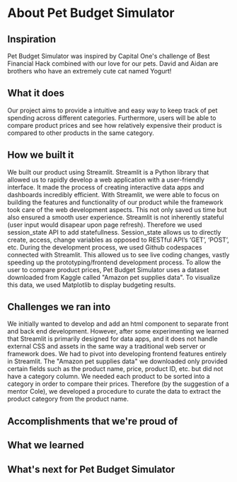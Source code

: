 # About Pet Budget Simulator
## Inspiration
Pet Budget Simulator was inspired by Capital One's challenge of Best Financial Hack combined with our love for our pets. David and Aidan are brothers who have an extremely cute cat named Yogurt!
## What it does
Our project aims to provide a intuitive and easy way to keep track of pet spending across different categories. Furthermore, users will be able to compare product prices and see how relatively expensive their product is compared to other products in the same category.
## How we built it
We built our product using Streamlit. Streamlit is a Python library that allowed us to rapidly develop a web application with a user-friendly interface. It made the process of creating interactive data apps and dashboards incredibly efficient. With Streamlit, we were able to focus on building the features and functionality of our product while the framework took care of the web development aspects. This not only saved us time but also ensured a smooth user experience.
Streamlit is not inherently stateful (user input would disapear upon page refresh). Therefore we used session_state API to add statefullness. Session_state allows us to directly create, access, change variables as opposed to RESTful API’s ‘GET’, ‘POST’, etc.
During the development process, we used Github codespaces connected with Streamlit. This allowed us to see live coding changes, vastly speeding up the prototyping/frontend development process.
To allow the user to compare product prices, Pet Budget Simulator uses a dataset downloaded from Kaggle called "Amazon pet supplies data". To visualize this data, we used Matplotlib to display budgeting results.
## Challenges we ran into
We initially wanted to develop and add an html component to separate front and back end development. However, after some experimenting we learned that Streamlit is primarily designed for data apps, and it does not handle external CSS and assets in the same way a traditional web server or framework does. We had to pivot into developing frontend features entirely in Streamlit.
The "Amazon pet supplies data" we downloaded only provided certain fields such as the product name, price, product ID, etc. but did not have a category column. We needed each product to be sorted into a category in order to compare their prices. Therefore (by the suggestion of a mentor Cole), we developed a procedure to curate the data to extract the product category from the product name. 
## Accomplishments that we're proud of

## What we learned

## What's next for Pet Budget Simulator
